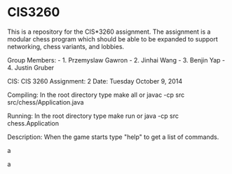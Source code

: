 CIS3260
=======

This is a repository for the CIS*3260 assignment. The assignment is a modular chess program which should be able to be expanded to support networking, chess variants, and lobbies.

Group Members:
	- 1. Przemyslaw Gawron
	- 2. Jinhai Wang
	- 3. Benjin Yap
	- 4. Justin Gruber

CIS: CIS 3260
Assignment: 2
Date: Tuesday October 9, 2014

Compiling:
In the root directory type
	make all
or
	javac -cp src src/chess/Application.java
	
Running:
In the root directory type
	make run
or
	java -cp src chess.Application
	
Description:
When the game starts type "help" to get a list of commands.





a



a